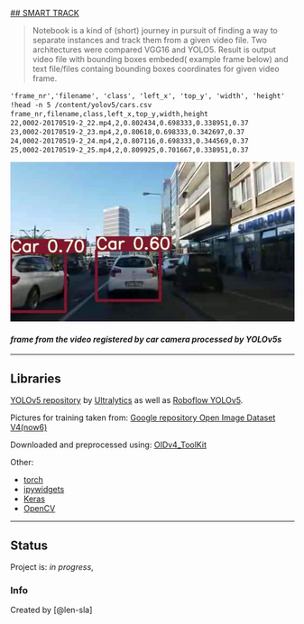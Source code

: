 [## SMART TRACK]()
>Notebook is a kind of (short) journey in pursuit of finding a way to separate instances and track them from a given video file.
Two architectures were compared VGG16 and YOLO5.
Result is output video file with bounding boxes embeded( example frame below) and text file/files containg bounding boxes coordinates 
for given video frame.

```
'frame_nr','filename', 'class', 'left_x', 'top_y', 'width', 'height'
!head -n 5 /content/yolov5/cars.csv
frame_nr,filename,class,left_x,top_y,width,height
22,0002-20170519-2_22.mp4,2,0.802434,0.698333,0.338951,0.37
23,0002-20170519-2_23.mp4,2,0.80618,0.698333,0.342697,0.37
24,0002-20170519-2_24.mp4,2,0.807116,0.698333,0.344569,0.37
25,0002-20170519-2_25.mp4,2,0.809925,0.701667,0.338951,0.37

```




![### YOLOV6S in action ](cars.jpg)

#### _frame from the video registered by car camera processed by YOLOv5s_
---



## Libraries
[YOLOv5 repository](https://github.com/ultralytics/yolov5) by [Ultralytics](https://www.ultralytics.com/) as well as 
[Roboflow YOLOv5](https://blog.roboflow.ai/how-to-train-yolov5-on-a-custom-dataset/). 

Pictures for training taken from:
[Google repository Open Image Dataset V4(now6)](https://storage.googleapis.com/openimages/web/index.html)

Downloaded and preprocessed using:
[OIDv4_ToolKit](https://github.com/EscVM/OIDv4_ToolKit)

Other:

* [torch](https://pytorch.org/)
* [ipywidgets](https://ipywidgets.readthedocs.io/en/stable/)
* [Keras](https://keras.io/)
* [OpenCV](https://opencv.org/)





---



## Status
Project is: _in progress_, 



### Info
Created by [@len-sla]
